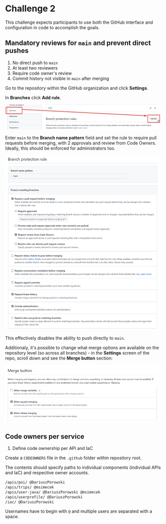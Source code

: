 # Challenge 2

This challenge expects participants to use both the GitHub interface and configuration in code to accomplish the goals.

## Mandatory reviews for `main` and prevent direct pushes

1. No direct push to `main`
1. At least two reviewers
1. Require code owner's review
1. Commit history not visible in `main` after merging

Go to the repository within the GitHub organization and click **Settings**.

In **Branches** click **Add rule**.

![GH protection rules](gh-ch2-protection-rules1.png)

Enter `main` to the **Branch name pattern** field and set the rule to require pull requests before merging, with 2 approvals and review from Code Owners. Ideally, this should be enforced for administrators too.

![GH protection rules](gh-ch2-protection-rules2.png)

This effectively disables the ability to push directly to `main`.

Additionaly, it's possible to change what merge options are available on the repository level (so across all branches) - in the **Settings** screen of the repo, scroll down and see the **Merge button** section:

![GH protection rules](gh-ch2-protection-rules3.png)

## Code owners per service

1. Define code ownership per API and IaC

Create a `CODEOWNERS` file in the `.github` folder within repository root.

The contents should specify paths to individual components (individual APIs and IaC) and respective owner accounts.

```text
/apis/poi/ @DariuszPorowski
/apis/trips/ @msimecek
/apis/user-java/ @DariuszPorowski @msimecek
/apis/userprofile/ @DariuszPorowski
/iac/ @DariuszPorowski
```

Usernames have to begin with `@` and multiple users are separated with a space.
